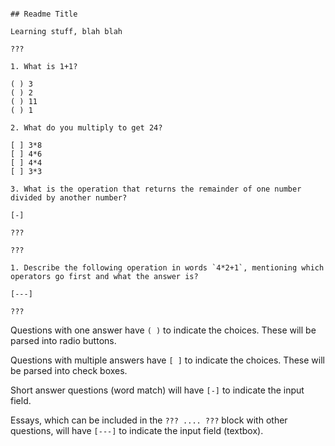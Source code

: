 ```MD

## Readme Title

Learning stuff, blah blah

???

1. What is 1+1?

( ) 3
( ) 2
( ) 11
( ) 1

2. What do you multiply to get 24?

[ ] 3*8
[ ] 4*6
[ ] 4*4
[ ] 3*3

3. What is the operation that returns the remainder of one number divided by another number?

[-]

???

???

1. Describe the following operation in words `4*2+1`, mentioning which operators go first and what the answer is?

[---]

???
```
Questions with one answer have `( )` to indicate the choices. These will be parsed into radio buttons.

Questions with multiple answers have `[ ]` to indicate the choices. These will be parsed into check boxes.

Short answer questions (word match) will have `[-]` to indicate the input field.

Essays, which can be included in the `??? .... ???` block with other questions, will have `[---]` to indicate the input field (textbox).
